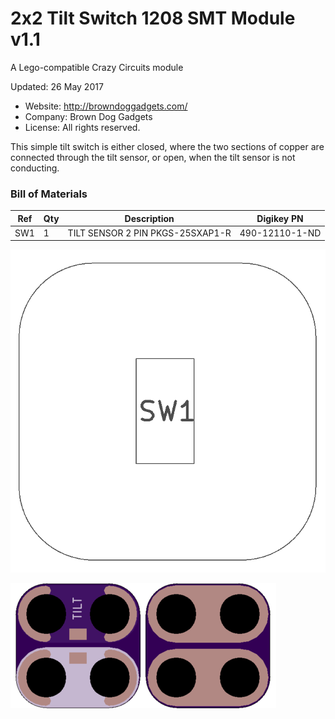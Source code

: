 <!--- start title --->
# 2x2 Tilt Switch 1208 SMT Module v1.1
A Lego-compatible Crazy Circuits module

Updated: 26 May 2017
- Website: http://browndoggadgets.com/
- Company: Brown Dog Gadgets
- License: All rights reserved.
<!--- end title --->

This simple tilt switch is either closed, where the two sections of copper are connected through the tilt sensor, or open, when the tilt sensor is not conducting.

<!--- bom start --->
### Bill of Materials

|Ref|Qty|Description|Digikey PN|
|---|---|-----------|------|
|SW1|1|TILT SENSOR 2 PIN PKGS-25SXAP1-R|490-12110-1-ND|


<!--- bom end --->
![Assembly Diagram](assembly.png)

![Gerber Preview](preview.png)

